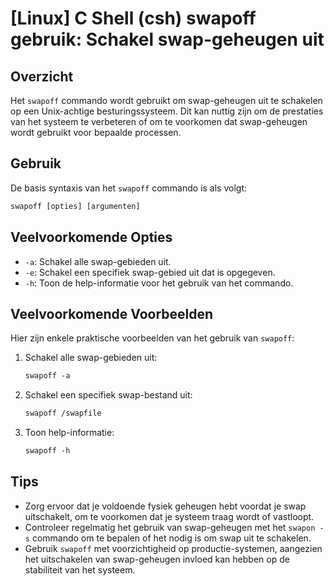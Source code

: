 # [Linux] C Shell (csh) swapoff gebruik: Schakel swap-geheugen uit

## Overzicht
Het `swapoff` commando wordt gebruikt om swap-geheugen uit te schakelen op een Unix-achtige besturingssysteem. Dit kan nuttig zijn om de prestaties van het systeem te verbeteren of om te voorkomen dat swap-geheugen wordt gebruikt voor bepaalde processen.

## Gebruik
De basis syntaxis van het `swapoff` commando is als volgt:

```csh
swapoff [opties] [argumenten]
```

## Veelvoorkomende Opties
- `-a`: Schakel alle swap-gebieden uit.
- `-e`: Schakel een specifiek swap-gebied uit dat is opgegeven.
- `-h`: Toon de help-informatie voor het gebruik van het commando.

## Veelvoorkomende Voorbeelden
Hier zijn enkele praktische voorbeelden van het gebruik van `swapoff`:

1. Schakel alle swap-gebieden uit:
   ```csh
   swapoff -a
   ```

2. Schakel een specifiek swap-bestand uit:
   ```csh
   swapoff /swapfile
   ```

3. Toon help-informatie:
   ```csh
   swapoff -h
   ```

## Tips
- Zorg ervoor dat je voldoende fysiek geheugen hebt voordat je swap uitschakelt, om te voorkomen dat je systeem traag wordt of vastloopt.
- Controleer regelmatig het gebruik van swap-geheugen met het `swapon -s` commando om te bepalen of het nodig is om swap uit te schakelen.
- Gebruik `swapoff` met voorzichtigheid op productie-systemen, aangezien het uitschakelen van swap-geheugen invloed kan hebben op de stabiliteit van het systeem.